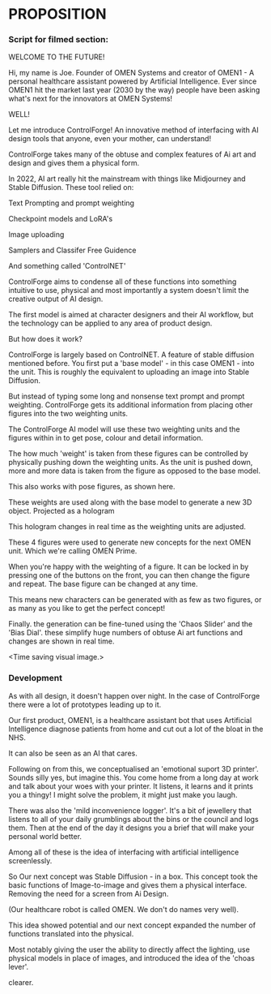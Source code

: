# PROPOSITION

### Script for filmed section:

WELCOME TO THE FUTURE!

Hi, my name is Joe. Founder of OMEN Systems and creator of OMEN1 - A personal healthcare assistant powered by Artificial Intelligence. Ever since OMEN1 hit the market last year (2030 by the way) people have been asking what's next for the innovators at OMEN Systems!&#x20;

WELL!&#x20;

Let me introduce ControlForge! An innovative method of interfacing with AI design tools that anyone, even your mother, can understand!&#x20;

ControlForge takes many of the obtuse and complex features of Ai art and design and gives them a  physical form.&#x20;

In 2022, AI art really hit the mainstream with things like Midjourney and Stable Diffusion. These tool relied on:

Text Prompting and prompt weighting

Checkpoint models and LoRA's

Image uploading

Samplers and Classifer Free Guidence

And something called 'ControlNET'&#x20;

ControlForge aims to condense all of these functions into something intuitive to use, physical and most importantly a system doesn't limit the creative output of AI design.

The first model is aimed at character designers and their AI workflow, but the technology can be applied to any area of product design.&#x20;

But how does it work?&#x20;

ControlForge is largely based on ControlNET. A feature of stable diffusion mentioned before. You first put a 'base model' - in this case OMEN1 - into the unit. This is roughly the equivalent to uploading an image into Stable Diffusion.&#x20;

But instead of typing some long and nonsense text prompt and prompt weighting. ControlForge gets its additional information from placing other figures into the two weighting units.&#x20;

The ControlForge AI model will use these two weighting units and the figures within in to get pose, colour and detail information.&#x20;

The how much 'weight' is taken from these figures can be controlled by physically pushing down the weighting units. As the unit is pushed down, more and more data is taken from the figure as opposed to the base model.

This also works with pose figures, as shown here.&#x20;

These weights are used along with the base model to generate a new 3D object. Projected as a hologram&#x20;

This hologram changes in real time as the weighting units are adjusted.

&#x20;These 4 figures were used to generate new concepts for the next OMEN unit. Which we're calling OMEN Prime.&#x20;

When you're happy with the weighting of a figure. It can be locked in by pressing one of the buttons on the front,  you can then change the figure and repeat. The base figure can be changed at any time.&#x20;

This means new characters can be generated with as few as two figures, or as many as you like to get the perfect concept!

Finally. the generation can be fine-tuned using the 'Chaos Slider' and the 'Bias Dial'. these simplify huge numbers of obtuse Ai art functions and changes are shown in real time.&#x20;

\<Time saving visual image.>

### Development

As with all design, it doesn't happen over night. In the case of ControlForge there were a lot of prototypes leading up to it.&#x20;

Our first product, OMEN1, is a healthcare assistant bot that uses Artificial Intelligence diagnose patients from home and cut out a lot of the bloat in the NHS.&#x20;

It can also be seen as an AI that cares.&#x20;

Following on from this, we conceptualised an 'emotional suport 3D printer'. Sounds silly yes, but imagine this. You come home from a long day at work and talk about your woes with your printer. It listens, it learns and it prints you a thingy! I might solve the problem, it might just make you laugh.&#x20;

There was also the 'mild inconvenience logger'. It's a bit of jewellery that listens to all of your daily grumblings about the bins or the council and logs them. Then at the end of the day it designs you a brief that will make your personal world better.&#x20;

Among all of these is the idea of interfacing with artificial intelligence screenlessly.

So Our next concept was Stable Diffusion - in a box. This concept took the basic functions of Image-to-image and gives them a physical interface. Removing the need for a screen from Ai Design.

(Our healthcare robot is called OMEN. We don't do names very well).&#x20;

This idea showed potential and our next concept expanded the number of functions translated into the physical.

&#x20;Most notably giving the user the ability to directly affect the lighting, use physical models in place of images, and introduced the idea of the 'choas lever'.

clearer.&#x20;

